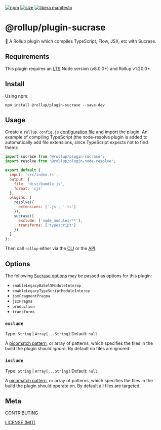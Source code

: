 [npm]: https://img.shields.io/npm/v/@rollup/plugin-sucrase
[npm-url]: https://www.npmjs.com/package/@rollup/plugin-sucrase
[size]: https://packagephobia.now.sh/badge?p=@rollup/plugin-sucrase
[size-url]: https://packagephobia.now.sh/result?p=@rollup/plugin-sucrase

[![npm][npm]][npm-url]
[![size][size]][size-url]
[![libera manifesto](https://img.shields.io/badge/libera-manifesto-lightgrey.svg)](https://liberamanifesto.com)

# @rollup/plugin-sucrase

🍣 A Rollup plugin which compiles TypeScript, Flow, JSX, etc with Sucrase.

## Requirements

This plugin requires an [LTS](https://github.com/nodejs/Release) Node version (v8.0.0+) and Rollup v1.20.0+.

## Install

Using npm:

```console
npm install @rollup/plugin-sucrase --save-dev
```

## Usage

Create a `rollup.config.js` [configuration file](https://www.rollupjs.org/guide/en/#configuration-files) and import the plugin. An example of compiling TypeScript (the node-resolve plugin is added to automatically add file extensions, since TypeScript expects not to find them):

```js
import sucrase from '@rollup/plugin-sucrase';
import resolve from '@rollup/plugin-node-resolve';

export default {
  input: 'src/index.ts',
  output: {
    file: 'dist/bundle.js',
    format: 'cjs'
  },
  plugins: [
    resolve({
      extensions: ['.js', '.ts']
    }),
    sucrase({
      exclude: ['node_modules/**'],
      transforms: ['typescript']
    })
  ]
};
```

Then call `rollup` either via the [CLI](https://www.rollupjs.org/guide/en/#command-line-reference) or the [API](https://www.rollupjs.org/guide/en/#javascript-api).

## Options

The following [Sucrase options](https://github.com/alangpierce/sucrase#transforms) may be passed as options for this plugin:

- `enableLegacyBabel5ModuleInterop`
- `enableLegacyTypeScriptModuleInterop`
- `jsxFragmentPragma`
- `jsxPragma`
- `production`
- `transforms`

### `exclude`

Type: `String` | `Array[...String]`
Default: `null`

A [picomatch pattern](https://github.com/micromatch/picomatch), or array of patterns, which specifies the files in the build the plugin should _ignore_. By default no files are ignored.

### `include`

Type: `String` | `Array[...String]`
Default: `null`

A [picomatch pattern](https://github.com/micromatch/picomatch), or array of patterns, which specifies the files in the build the plugin should operate on. By default all files are targeted.

## Meta

[CONTRIBUTING](/.github/CONTRIBUTING.md)

[LICENSE (MIT)](/LICENSE)
